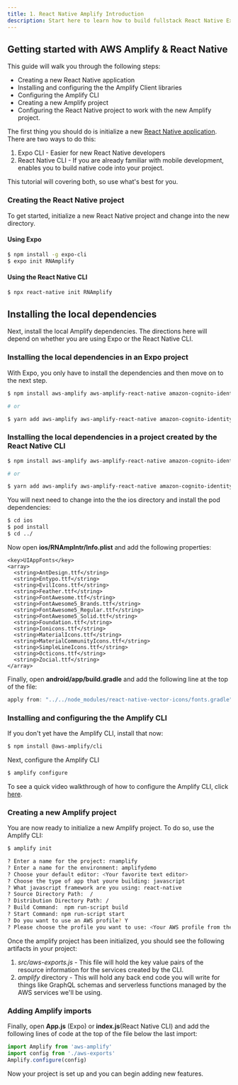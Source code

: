 ```yaml
---
title: 1. React Native Amplify Introduction
description: Start here to learn how to build fullstack React Native Expo and React Native
---
```


## Getting started with AWS Amplify & React Native

This guide will walk you through the following steps:

- Creating a new React Native application
- Installing and configuring the the Amplify Client libraries
- Configuring the Amplify CLI
- Creating a new Amplify project
- Configuring the React Native project to work with the new Amplify project.

The first thing you should do is initialize a new [React Native application](https://facebook.github.io/react-native/docs/getting-started). There are two ways to do this:

1. Expo CLI - Easier for new React Native developers
2. React Native CLI - If you are already familiar with mobile development, enables you to build native code into your project.

This tutorial will covering both, so use what's best for you.

###  Creating the React Native project

To get started, initialize a new React Native project and change into the new directory.

 ####  Using Expo
```sh
$ npm install -g expo-cli  
$ expo init RNAmplify
```

####  Using the React Native CLI

```sh
$ npx react-native init RNAmplify
```

## Installing the local dependencies

Next, install the local Amplify dependencies. The directions here will depend on whether you are using Expo or the React Native CLI.

### Installing the local dependencies in an Expo project

With Expo, you only have to install the dependencies and then move on to the next step.

```sh
$ npm install aws-amplify aws-amplify-react-native amazon-cognito-identity-js react-native-vector-icons

# or

$ yarn add aws-amplify aws-amplify-react-native amazon-cognito-identity-js react-native-vector-icons
```

### Installing the local dependencies in a project created by the React Native CLI

```sh
$ npm install aws-amplify aws-amplify-react-native amazon-cognito-identity-js react-native-vector-icons

# or

$ yarn add aws-amplify aws-amplify-react-native amazon-cognito-identity-js react-native-vector-icons
```

You will next need to change into the the ios directory and install the pod dependencies:

```sh
$ cd ios
$ pod install
$ cd ../
```

Now open __ios/RNAmpIntr/Info.plist__ and add the following properties:

```
<key>UIAppFonts</key>
<array>
  <string>AntDesign.ttf</string>
  <string>Entypo.ttf</string>
  <string>EvilIcons.ttf</string>
  <string>Feather.ttf</string>
  <string>FontAwesome.ttf</string>
  <string>FontAwesome5_Brands.ttf</string>
  <string>FontAwesome5_Regular.ttf</string>
  <string>FontAwesome5_Solid.ttf</string>
  <string>Foundation.ttf</string>
  <string>Ionicons.ttf</string>
  <string>MaterialIcons.ttf</string>
  <string>MaterialCommunityIcons.ttf</string>
  <string>SimpleLineIcons.ttf</string>
  <string>Octicons.ttf</string>
  <string>Zocial.ttf</string>
</array>
```

Finally, open __android/app/build.gradle__ and add the following line at the top of the file:

```gradle
apply from: "../../node_modules/react-native-vector-icons/fonts.gradle"
```

###  Installing and configuring the the Amplify CLI

If you don't yet have the Amplify CLI, install that now:

```sh
$ npm install @aws-amplify/cli
```

Next, configure the Amplify CLI

```sh
$ amplify configure
```

To see a quick video walkthrough of how to configure the Amplify CLI, click [here]([https://www.youtube.com/watch?v=fWbM5DLh25U](https://www.youtube.com/watch?v=fWbM5DLh25U)).

### Creating a new Amplify project

You are now ready to initialize a new Amplify project. To do so, use the Amplify CLI:

```sh
$ amplify init

? Enter a name for the project: rnamplify
? Enter a name for the environment: amplifydemo
? Choose your default editor: <Your favorite text editor>
? Choose the type of app that youre building: javascript
? What javascript framework are you using: react-native
? Source Directory Path:  /
? Distribution Directory Path: /
? Build Command:  npm run-script build
? Start Command: npm run-script start
? Do you want to use an AWS profile? Y
? Please choose the profile you want to use: <Your AWS profile from the configuration step>
```

Once the amplify project has been initialized, you should see the following artifacts in your project:

1. *src/aws-exports.js* - This file will hold the key value pairs of the resource information for the services created by the CLI.
2. *amplify* directory - This will hold any back end code you will write for things like GraphQL schemas and serverless functions managed by the AWS services we'll be using.

### Adding Amplify imports

Finally, open __App.js__ (Expo) or __index.js__(React Native CLI) and add the following lines of code at the top of the file below the last import:

```javascript
import Amplify from 'aws-amplify'
import config from './aws-exports'
Amplify.configure(config)
```

Now your project is set up and you can begin adding new features.